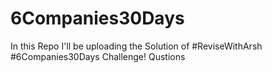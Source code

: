 # 6Companies30Days
In this Repo I'll be uploading the Solution of  #ReviseWithArsh #6Companies30Days Challenge! Qustions
